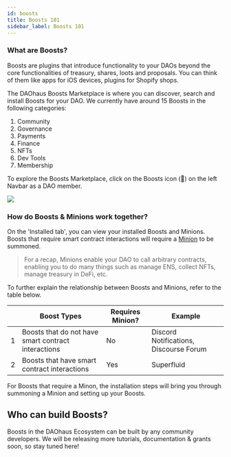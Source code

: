 ```yaml
---
id: boosts
title: Boosts 101
sidebar_label: Boosts 101
---
```


### What are Boosts? 
Boosts are plugins that introduce functionality to your DAOs beyond the core functionalities of treasury, shares, loots and proposals. You can think of them like apps for iOS devices, plugins for Shopify shops. 

The DAOhaus Boosts Marketplace is where you can discover, search and install Boosts for your DAO. We currently have around 15 Boosts in the following categories: 

1. Community
2. Governance
3. Payments
4. Finance
5. NFTs
6. Dev Tools 
7. Membership

To explore the Boosts Marketplace, click on the Boosts icon (🚀) on the left Navbar as a DAO member. 

![](https://i.imgur.com/aaLzQhn.png)

### How do Boosts & Minions work together? 

On the 'Installed tab', you can view your installed Boosts and Minions. Boosts that require smart contract interactions will require a [Minion](../minion) to be summoned. 

> For a recap, Minions enable your DAO to call arbitrary contracts, enabling you to do many things such as manage ENS, collect NFTs, manage treasury in DeFi, etc.

To further explain the relationship between Boosts and Minions, refer to the table below. 

|     | Boost Types                                         | Requires Minion? | Example                                |
| --- | --------------------------------------------------- | ---------------- | -------------------------------------- |
| 1   | Boosts that do not have smart contract interactions | No               | Discord Notifications, Discourse Forum |
| 2   | Boosts that have smart contract interactions        | Yes              | Superfluid                                       |

For Boosts that require a Minon, the installation steps will bring you through summoning a Minion and setting up your Boosts.

## Who can build Boosts? 

Boosts in the DAOhaus Ecosystem can be built by any community developers. We will be releasing more tutorials, documentation & grants soon, so stay tuned here! 